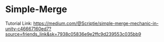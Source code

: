 # Simple-Merge
 
Tutorial Link: https://medium.com/@Scriptie/simple-merge-mechanic-in-unity-c46667160ed7?source=friends_link&sk=7938c05836e9e2ffc9d239553c035bb9
